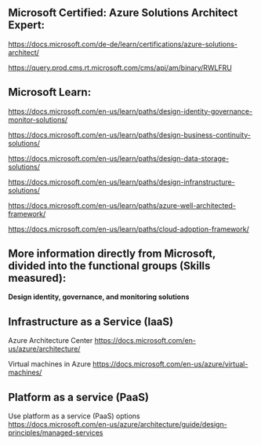 Microsoft Certified: Azure Solutions Architect Expert:
-------------------

https://docs.microsoft.com/de-de/learn/certifications/azure-solutions-architect/

https://query.prod.cms.rt.microsoft.com/cms/api/am/binary/RWLFRU

Microsoft Learn:
-------------------

https://docs.microsoft.com/en-us/learn/paths/design-identity-governance-monitor-solutions/

https://docs.microsoft.com/en-us/learn/paths/design-business-continuity-solutions/

https://docs.microsoft.com/en-us/learn/paths/design-data-storage-solutions/

https://docs.microsoft.com/en-us/learn/paths/design-infranstructure-solutions/

https://docs.microsoft.com/en-us/learn/paths/azure-well-architected-framework/

https://docs.microsoft.com/en-us/learn/paths/cloud-adoption-framework/

More information directly from Microsoft, divided into the functional groups (Skills measured):
--------------

**Design identity, governance, and monitoring solutions**




Infrastructure as a Service (IaaS)
--------------

Azure Architecture Center
https://docs.microsoft.com/en-us/azure/architecture/

Virtual machines in Azure
https://docs.microsoft.com/en-us/azure/virtual-machines/


Platform as a service (PaaS)
--------------

Use platform as a service (PaaS) options  
https://docs.microsoft.com/en-us/azure/architecture/guide/design-principles/managed-services
